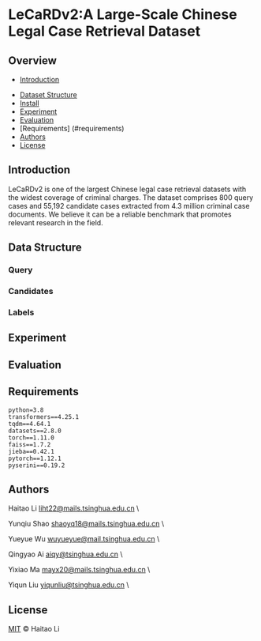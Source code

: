 <!--
 * @Author: lihaitao
 * @Date: 2023-02-28 23:34:00
 * @LastEditors: Do not edit
 * @LastEditTime: 2023-02-28 23:34:00
 * @FilePath: /LeCaRD2.0/LeCaRDv2/README.md
-->
# LeCaRDv2:A Large-Scale Chinese Legal Case Retrieval Dataset



## Overview

* [Introduction](#introduction)
- [Dataset Structure](#dataset-structure)
- [Install](#install)
- [Experiment](#experiment)
- [Evaluation](#evaluation)
- [Requirements] (#requirements)
- [Authors](#authors)
- [License](#license)

## Introduction

LeCaRDv2 is one of the largest Chinese legal case retrieval datasets with the widest coverage of criminal charges. The dataset comprises 800 query cases and 55,192 candidate cases extracted from 4.3 million criminal case documents. We believe it can be a reliable benchmark that promotes relevant research in the field.

## Data Structure

### Query

### Candidates

### Labels



## Experiment



## Evaluation



## Requirements

```
python=3.8
transformers==4.25.1
tqdm==4.64.1
datasets==2.8.0
torch==1.11.0
faiss==1.7.2
jieba==0.42.1
pytorch==1.12.1
pyserini==0.19.2
```

## Authors

Haitao Li liht22@mails.tsinghua.edu.cn \

Yunqiu Shao  shaoyq18@mails.tsinghua.edu.cn \

Yueyue Wu wuyueyue@mail.tsinghua.edu.cn \

Qingyao Ai aiqy@tsinghua.edu.cn \

Yixiao Ma mayx20@mails.tsinghua.edu.cn \

Yiqun Liu yiqunliu@tsinghua.edu.cn \

## License

[MIT](LICENSE) © Haitao Li